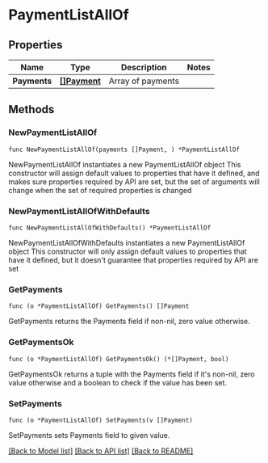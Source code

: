 # PaymentListAllOf

## Properties

Name | Type | Description | Notes
------------ | ------------- | ------------- | -------------
**Payments** | [**[]Payment**](Payment.md) | Array of payments | 

## Methods

### NewPaymentListAllOf

`func NewPaymentListAllOf(payments []Payment, ) *PaymentListAllOf`

NewPaymentListAllOf instantiates a new PaymentListAllOf object
This constructor will assign default values to properties that have it defined,
and makes sure properties required by API are set, but the set of arguments
will change when the set of required properties is changed

### NewPaymentListAllOfWithDefaults

`func NewPaymentListAllOfWithDefaults() *PaymentListAllOf`

NewPaymentListAllOfWithDefaults instantiates a new PaymentListAllOf object
This constructor will only assign default values to properties that have it defined,
but it doesn't guarantee that properties required by API are set

### GetPayments

`func (o *PaymentListAllOf) GetPayments() []Payment`

GetPayments returns the Payments field if non-nil, zero value otherwise.

### GetPaymentsOk

`func (o *PaymentListAllOf) GetPaymentsOk() (*[]Payment, bool)`

GetPaymentsOk returns a tuple with the Payments field if it's non-nil, zero value otherwise
and a boolean to check if the value has been set.

### SetPayments

`func (o *PaymentListAllOf) SetPayments(v []Payment)`

SetPayments sets Payments field to given value.



[[Back to Model list]](../../README.md#documentation-for-models) [[Back to API list]](../../README.md#documentation-for-api-endpoints) [[Back to README]](../../README.md)


